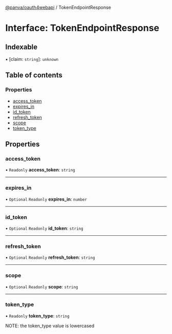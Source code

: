 [@panva/oauth4webapi](../README.md) / TokenEndpointResponse

# Interface: TokenEndpointResponse

## Indexable

▪ [claim: `string`]: `unknown`

## Table of contents

### Properties

- [access\_token](TokenEndpointResponse.md#access_token)
- [expires\_in](TokenEndpointResponse.md#expires_in)
- [id\_token](TokenEndpointResponse.md#id_token)
- [refresh\_token](TokenEndpointResponse.md#refresh_token)
- [scope](TokenEndpointResponse.md#scope)
- [token\_type](TokenEndpointResponse.md#token_type)

## Properties

### access\_token

• `Readonly` **access\_token**: `string`

___

### expires\_in

• `Optional` `Readonly` **expires\_in**: `number`

___

### id\_token

• `Optional` `Readonly` **id\_token**: `string`

___

### refresh\_token

• `Optional` `Readonly` **refresh\_token**: `string`

___

### scope

• `Optional` `Readonly` **scope**: `string`

___

### token\_type

• `Readonly` **token\_type**: `string`

NOTE: the token_type value is lowercased
